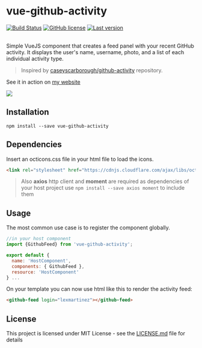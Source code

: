 # vue-github-activity

[![Build Status](https://travis-ci.org/lexmartinez/vue-github-activity.svg?branch=master)](https://travis-ci.org/lexmartinez/vue-github-activity)
[![GitHub license](https://img.shields.io/github/license/lexmartinez/vue-github-activity.svg)](https://github.com/lexmartinez/vue-github-activity/blob/master/LICENSE.md)
[![Last version](https://img.shields.io/badge/vue--github--activity-v1.0.1-lightgrey.svg)](https://github.com/lexmartinez/vue-github-activity/blob/master/CHANGELOG.md)
<br/><br/>

Simple VueJS component that creates a feed panel with your recent GitHub activity. It displays the user's name, username, photo, and a list of each individual activity type.

> Inspired by [caseyscarborough/github-activity](https://github.com/caseyscarborough/github-activity) repository.

See it in action on [my website](https://lexmartinez.com/)

![](https://github.com/lexmartinez/vue-github-activity/raw/master/dist/screenshot.png)

## Installation

`npm install --save vue-github-activity`

## Dependencies

Insert an octicons.css file in your html file to load the icons.

```html
<link rel="stylesheet" href="https://cdnjs.cloudflare.com/ajax/libs/octicons/3.5.0/octicons.min.css">
```

> Also **axios** http client and  **moment** are required as dependencies of your host project use `npm install --save axios moment` to include them

## Usage

The most common use case is to register the component globally.

```js
//in your host component
import {GithubFeed} from 'vue-github-activity';

export default {
  name: 'HostComponent',
  components: { GithubFeed },
  resource: 'HostComponent'
} ...
```

On your template you can now use html like this to render the activity feed: 

```html
<github-feed login="lexmartinez"></github-feed>
```

## License

This project is licensed under MIT License - see the [LICENSE.md](https://github.com/lexmartinez/vue-github-activity/blob/master/LICENSE.md) file for details